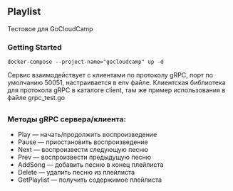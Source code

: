 ## Playlist
Тестовое для GoCloudCamp

### Getting Started
    docker-compose --project-name="gocloudcamp" up -d

Сервис взаимодействует с клиентами по протоколу gRPC, порт по умолчанию 50051, настраивается в env файле. Клиентская библиотека для протокола gRPC в каталоге client, там же пример использования в файле grpc_test.go

##
### Методы gRPC сервера/клиента:
* Play — начать/продолжить воспроизведение
* Pause — приостановить воспроизведение
* Next — воспроизвести следующую песню
* Prev — воспроизвести предыдущую песню
* AddSong — добавить песню в конец плейлиста
* Delete — удалить песню из плейлиста
* GetPlaylist — получить содержимое плейлиста